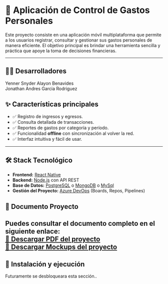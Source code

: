 # 📱 Aplicación de Control de Gastos Personales

Este proyecto consiste en una aplicación móvil multiplataforma que permite a los usuarios registrar, consultar y gestionar sus gastos personales de manera eficiente. El objetivo principal es brindar una herramienta sencilla y práctica que apoye la toma de decisiones financieras.

---
## 🙍‍♂️ Desarrolladores

Yenner Snyder Alayon Benavides <br>
Jonathan Andres Garcia Rodriguez

## ✨ Características principales
- ✅ Registro de ingresos y egresos.
- ✅ Consulta detallada de transacciones.
- ✅ Reportes de gastos por categoría y período.
- ✅ Funcionalidad **offline** con sincronización al volver la red.
- ✅ Interfaz intuitiva y fácil de usar.

---

## 🛠️ Stack Tecnológico
- **Frontend:** [React Native](https://reactnative.dev/)  
- **Backend:** [Node.js](https://nodejs.org/) con API REST  
- **Base de Datos:** [PostgreSQL](https://www.postgresql.org/) o [MongoDB](https://www.mongodb.com/)  o [MySql](https://www.mysql.com/)
- **Gestión del Proyecto:** [Azure DevOps](https://azure.microsoft.com/services/devops/) (Boards, Repos, Pipelines)


## 📕 Documento Proyecto
Puedes consultar el documento completo en el siguiente enlace:  
[📘 Descargar PDF del proyecto](documentacionProyecto/ProyectoControlDeGastosMovil.pdf) <br>
[📘 Descargar Mockups del proyecto](documentacionProyecto/YenAndGestion.pdf)
---

## 🚀 Instalación y ejecución

Futuramente se desbloqueara esta sección..

